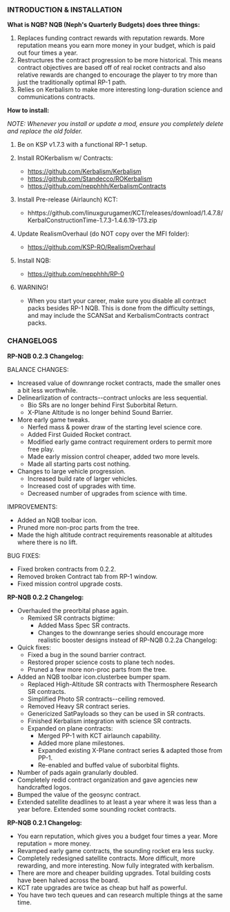 ### INTRODUCTION & INSTALLATION

**What is NQB? NQB (Neph's Quarterly Budgets) does three things:**

  1) Replaces funding contract rewards with reputation rewards. More reputation means you earn more money in your budget, which is paid out four times a year.
  2) Restructures the contract progression to be more historical. This means contract objectives are based off of real rocket contracts and also relative rewards are changed to encourage the player to try more than just the traditionally optimal RP-1 path.
  3) Relies on Kerbalism to make more interesting long-duration science and communications contracts.

**How to install:**

*NOTE: Whenever you install or update a mod, ensure you completely delete and replace the old folder.*

  1) Be on KSP v1.7.3 with a functional RP-1 setup.

  2) Install ROKerbalism w/ Contracts:  
      * https://github.com/Kerbalism/Kerbalism
      * https://github.com/Standecco/ROKerbalism
      * https://github.com/nepphhh/KerbalismContracts

  3) Install Pre-release (Airlaunch) KCT: 
      * hhttps://github.com/linuxgurugamer/KCT/releases/download/1.4.7.8/KerbalConstructionTime-1.7.3-1.4.6.19-173.zip

  4) Update RealismOverhaul (do NOT copy over the MFI folder): 
      * https://github.com/KSP-RO/RealismOverhaul

  5) Install NQB: 
      * https://github.com/nepphhh/RP-0

  6) WARNING!
      * When you start your career, make sure you disable all contract packs besides RP-1 NQB. This is done from the difficulty settings, and may include the SCANSat and KerbalismContracts contract packs.

### CHANGELOGS

**RP-NQB 0.2.3 Changelog:**
  
  BALANCE CHANGES:
  * Increased value of downrange rocket contracts, made the smaller ones a bit less worthwhile.
  * Delinearlization of contracts--contract unlocks are less sequential.
    * Bio SRs are no longer behind First Suborbital Return.
    * X-Plane Altitude is no longer behind Sound Barrier.
  * More early game tweaks.
    * Nerfed mass & power draw of the starting level science core.
    * Added First Guided Rocket contract.
    * Modified early game contract requirement orders to permit more free play.
    * Made early mission control cheaper, added two more levels.
    * Made all starting parts cost nothing.
  * Changes to large vehicle progression.
    * Increased build rate of larger vehicles.
    * Increased cost of upgrades with time.
    * Decreased number of upgrades from science with time.

  IMPROVEMENTS:
  * Added an NQB toolbar icon.
  * Pruned more non-proc parts from the tree.
  * Made the high altitude contract requirements reasonable at altitudes where there is no lift.

  BUG FIXES:
  * Fixed broken contracts from 0.2.2.
  * Removed broken Contract tab from RP-1 window.
  * Fixed mission control upgrade costs.

**RP-NQB 0.2.2 Changelog:**

  * Overhauled the preorbital phase again. 
    * Remixed SR contracts bigtime:
      * Added Mass Spec SR contracts.
      * Changes to the downrange series should encourage more realistic booster designs instead of RP-NQB 0.2.2a Changelog:
  * Quick fixes:
    * Fixed a bug in the sound barrier contract.
    * Restored proper science costs to plane tech nodes.
    * Pruned a few more non-proc parts from the tree.
  * Added an NQB toolbar icon.clusterbee bumper spam.
      * Replaced High-Altitude SR contracts with Thermosphere Research SR contracts.
      * Simplified Photo SR contracts--ceiling removed.
      * Removed Heavy SR contract series.
      * Genericized SatPayloads so they can be used in SR contracts.
      * Finished Kerbalism integration with science SR contracts.
    * Expanded on plane contracts:
      * Merged PP-1 with KCT airlaunch capability.
      * Added more plane milestones.
      * Expanded existing X-Plane contract series & adapted those from PP-1.
      * Re-enabled and buffed value of suborbital flights.
  * Number of pads again granularly doubled.
  * Completely redid contract organization and gave agencies new handcrafted logos.
  * Bumped the value of the geosync contract.
  * Extended satellite deadlines to at least a year where it was less than a year before. Extended some sounding rocket contracts. 


**RP-NQB 0.2.1 Changelog:**

  * You earn reputation, which gives you a budget four times a year. More reputation = more money.
  * Revamped early game contracts, the sounding rocket era less sucky.
  * Completely redesigned satellite contracts. More difficult, more rewarding, and more interesting. Now fully integrated with kerbalism. 
  * There are more and cheaper building upgrades. Total building costs have been halved across the board.
  * KCT rate upgrades are twice as cheap but half as powerful.
  * You have two tech queues and can research multiple things at the same time.
